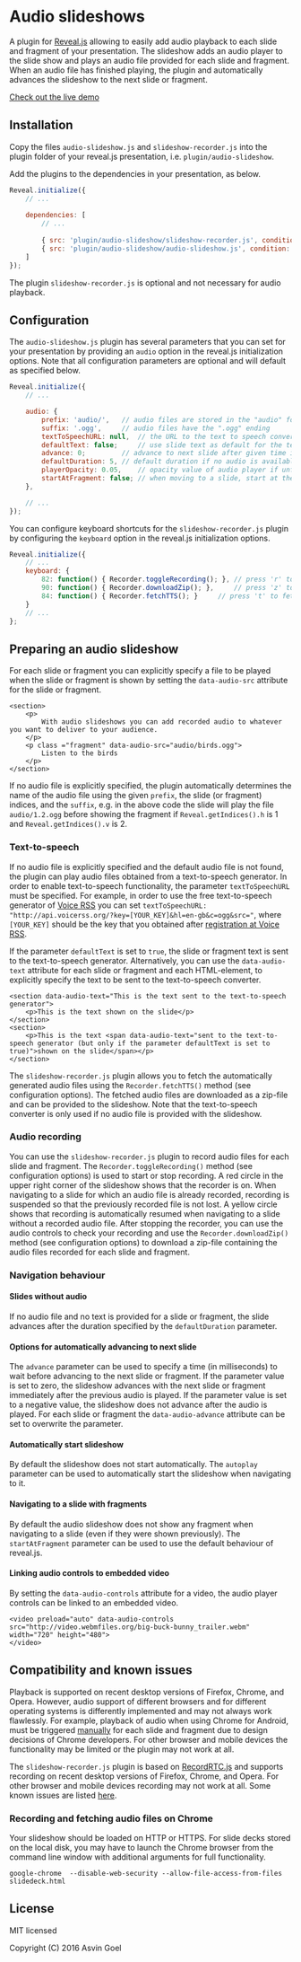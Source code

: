 # Audio slideshows

A plugin for [Reveal.js](https://github.com/hakimel/reveal.js) allowing to easily add audio playback to each slide and fragment of your presentation. 
The slideshow adds an audio player to the slide show and plays an audio file provided for each slide and fragment.
When an audio file has finished playing, the plugin and automatically advances the slideshow to the next slide or fragment. 

[Check out the live demo](http://courses.telematique.eu/audio-slideshow)


## Installation

Copy the files ```audio-slideshow.js``` and ```slideshow-recorder.js``` into the plugin folder of your reveal.js presentation, i.e. ```plugin/audio-slideshow```.

Add the plugins to the dependencies in your presentation, as below. 

```javascript
Reveal.initialize({
	// ...
	
	dependencies: [
		// ... 
	  
		{ src: 'plugin/audio-slideshow/slideshow-recorder.js', condition: function( ) { return !!document.body.classList; } },				
		{ src: 'plugin/audio-slideshow/audio-slideshow.js', condition: function( ) { return !!document.body.classList; } },
	]
});
```

The plugin ```slideshow-recorder.js``` is optional and not necessary for audio playback.


## Configuration

The ```audio-slideshow.js``` plugin has several parameters that you can set for your presentation by providing an ```audio``` option in the reveal.js initialization options. 
Note that all configuration parameters are optional and will default as specified below.


```javascript
Reveal.initialize({
	// ...

	audio: {
		prefix: 'audio/', 	// audio files are stored in the "audio" folder
		suffix: '.ogg',		// audio files have the ".ogg" ending
		textToSpeechURL: null,  // the URL to the text to speech converter
		defaultText: false; 	// use slide text as default for the text to speech converter
		advance: 0; 		// advance to next slide after given time in milliseconds after audio has played, use negative value to not advance 
		defaultDuration: 5,	// default duration if no audio is available 
		playerOpacity: 0.05,	// opacity value of audio player if unfocused
		startAtFragment: false; // when moving to a slide, start at the current fragment or at the start of the slide
	},

	// ...
});
```

You can configure keyboard shortcuts for the ```slideshow-recorder.js``` plugin by configuring the ```keyboard``` option in the reveal.js initialization options. 

```javascript
Reveal.initialize({
	// ...	
	keyboard: { 
		82: function() { Recorder.toggleRecording(); },	// press 'r' to start/stop recording
		90: function() { Recorder.downloadZip(); }, 	// press 'z' to download zip containing audio files
		84: function() { Recorder.fetchTTS(); } 	// press 't' to fetch TTS audio files
	}
	// ...	
};
```

## Preparing an audio slideshow

For each slide or fragment you can explicitly specify a file to be played when the slide or fragment is shown by setting the ```data-audio-src``` attribute for the slide or fragment.

```
<section>
	<p>
		With audio slideshows you can add recorded audio to whatever you want to deliver to your audience. 
	</p>
	<p class ="fragment" data-audio-src="audio/birds.ogg">
		Listen to the birds
	</p>
</section>
```

If no audio file is explicitly specified, the plugin automatically determines the name of the audio file using the given ```prefix```, the slide (or fragment) indices, and the ```suffix```, e.g. in the above code the slide will play the file ```audio/1.2.ogg``` before showing the fragment if ```Reveal.getIndices().h``` is 1 and ```Reveal.getIndices().v``` is 2.

### Text-to-speech

If no audio file is explicitly specified and the default audio file is not found, the plugin can play audio files obtained from a text-to-speech generator. 
In order to enable text-to-speech functionality, the parameter ```textToSpeechURL``` must be specified. 
For example, in order to use the free text-to-speech generator of [Voice RSS](http://www.voicerss.org/) you can set ```textToSpeechURL: "http://api.voicerss.org/?key=[YOUR_KEY]&hl=en-gb&c=ogg&src="```,
where ```[YOUR_KEY]``` should be the key that you obtained after [registration at Voice RSS](http://www.voicerss.org/registration.aspx).

If the parameter ```defaultText``` is set to ```true```, the slide or fragment text is sent to the text-to-speech generator. Alternatively, you can use the ```data-audio-text``` attribute for each slide or fragment and each HTML-element, to explicitly specify the text to be sent to the text-to-speech converter.

```
<section data-audio-text="This is the text sent to the text-to-speech generator">
	<p>This is the text shown on the slide</p>
</section>
<section>
	<p>This is the text <span data-audio-text="sent to the text-to-speech generator (but only if the parameter defaultText is set to true)">shown on the slide</span></p>
</section>

```

The ```slideshow-recorder.js``` plugin allows you to fetch the automatically generated audio files using the ```Recorder.fetchTTS()``` method (see configuration options). The fetched audio files are downloaded as a zip-file and can be provided to the slideshow. 
Note that the text-to-speech converter is only used if no audio file is provided with the slideshow.

### Audio recording

You can use the ```slideshow-recorder.js``` plugin to record audio files for each slide and fragment. 
The ```Recorder.toggleRecording()``` method (see configuration options) is used to start or stop recording.
A red circle in the upper right corner of the slideshow shows that the recorder is on.
When navigating to a slide for which an audio file is already recorded, recording is suspended so that the previously recorded file is not lost.
A yellow circle shows that recording is automatically resumed when navigating to a slide without a recorded audio file.
After stopping the recorder, you can use the audio controls to check your recording and use the ```Recorder.downloadZip()``` method (see configuration options) to download a zip-file containing the audio files recorded for each slide and fragment.


### Navigation behaviour

#### Slides without audio

If no audio file and no text is provided for a slide or fragment, the slide advances after the duration specified by the ```defaultDuration``` parameter.

#### Options for automatically advancing to next slide

The ```advance``` parameter can be used to specify a time (in milliseconds) to wait before advancing to the next slide or fragment. 
If the parameter value is set to zero, the slideshow advances with the next slide or fragment immediately after the previous audio is played.
If the parameter value is set to a negative value, the slideshow does not advance after the audio is played.
For each slide or fragment the ```data-audio-advance``` attribute can be set to overwrite the  parameter. 

#### Automatically start slideshow

By default the slideshow does not start automatically. The ```autoplay``` parameter can be used to automatically start the slideshow when navigating to it.

#### Navigating to a slide with fragments

By default the audio slideshow does not show any fragment when navigating to a slide (even if they were shown previously). The ```startAtFragment``` parameter can be used to use the default behaviour of reveal.js.


#### Linking audio controls to embedded video

By setting the ```data-audio-controls``` attribute for a video, the audio player controls can be linked to an embedded video.

```
<video preload="auto" data-audio-controls src="http://video.webmfiles.org/big-buck-bunny_trailer.webm" width="720" height="480">
</video>
```


## Compatibility and known issues

Playback is supported on recent desktop versions of Firefox, Chrome, and Opera. 
However, audio support of different browsers and for different operating systems is differently implemented and may not always work flawlessly.
For example, playback of audio when using Chrome for Android, must be triggered [manually](https://code.google.com/p/chromium/issues/detail?id=178297) for each slide and fragment due to design decisions of Chrome developers.
For other browser and mobile devices the functionality may be limited or the plugin may not work at all.


The ```slideshow-recorder.js```  plugin is based on [RecordRTC.js](https://github.com/muaz-khan/WebRTC-Experiment/tree/master/RecordRTC) and supports recording on recent desktop versions of Firefox, Chrome, and Opera. 
For other browser and mobile devices recording may not work at all.
Some known issues are listed [here](https://github.com/muaz-khan/WebRTC-Experiment/tree/master/RecordRTC#possible-issuesfailures).

### Recording and fetching audio files on Chrome

Your slideshow should be loaded  on HTTP or HTTPS. For slide decks stored on the local disk, you may have to launch the Chrome browser from the command line window with additional arguments for full functionality.

```
google-chrome  --disable-web-security --allow-file-access-from-files slidedeck.html
```
 
## License

MIT licensed

Copyright (C) 2016 Asvin Goel
